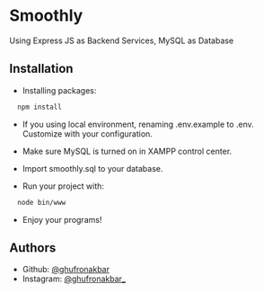 
# Smoothly

Using Express JS as Backend Services, MySQL as Database




## Installation

- Installing packages:

```bash
  npm install
```

   - If you using local environment, renaming .env.example to .env. Customize with your configuration. 

   - Make sure MySQL is turned on in XAMPP control center.

   - Import smoothly.sql to your database.

   - Run your project with:

   
```bash
  node bin/www
```
- Enjoy your programs!


## Authors

- Github: [@ghufronakbar](https://www.github.com/ghufronakbar)
- Instagram: [@ghufronakbar_](https://www.instagram.com/ghufronakbar_)

